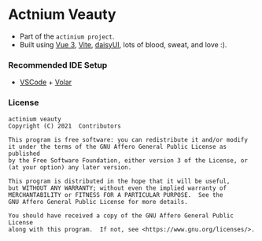 # Actnium Veauty

- Part of the `actinium project`.
- Built using [Vue 3](https://v3.vuejs.org/guide/introduction.html), [Vite](https://vitejs.dev/guide/), [daisyUI](https://daisyui.com/), lots of blood, sweat, and love :).

### Recommended IDE Setup

- [VSCode](https://code.visualstudio.com/) + [Volar](https://marketplace.visualstudio.com/items?itemName=johnsoncodehk.volar)

### License

```ascii
actinium veauty
Copyright (C) 2021  Contributors

This program is free software: you can redistribute it and/or modify
it under the terms of the GNU Affero General Public License as published
by the Free Software Foundation, either version 3 of the License, or
(at your option) any later version.

This program is distributed in the hope that it will be useful,
but WITHOUT ANY WARRANTY; without even the implied warranty of
MERCHANTABILITY or FITNESS FOR A PARTICULAR PURPOSE.  See the
GNU Affero General Public License for more details.

You should have received a copy of the GNU Affero General Public License
along with this program.  If not, see <https://www.gnu.org/licenses/>.
```
